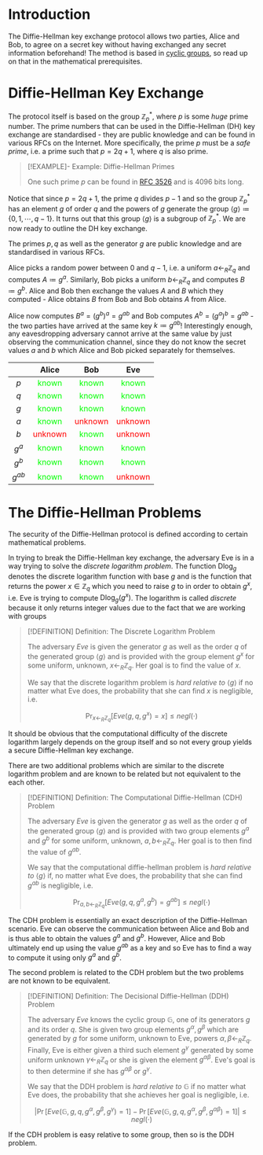 # Introduction

The Diffie-Hellman key exchange protocol allows two parties, Alice and Bob, to agree on a secret key without having exchanged any secret information beforehand! The method is based in [cyclic groups](../../Public-Key%20Cryptography/Mathematical%20Prerequisites.md#groups), so read up on that in the mathematical prerequisites.

# Diffie-Hellman Key Exchange

The protocol itself is based on the group $\mathbb{Z}_p^*$, where $p$ is some *huge* prime number. The prime numbers that can be used in the Diffie-Hellman (DH) key exchange are standardised - they are public knowledge and can be found in various RFCs on the Internet. More specifically, the prime $p$ must be a *safe prime*, i.e. a prime such that $p = 2q + 1$, where $q$ is also prime.

>[!EXAMPLE]- Example: Diffie-Hellman Primes
>
>One such prime $p$ can be found in [RFC 3526](https://www.rfc-editor.org/rfc/rfc3526#page-5) and is 4096 bits long.
>

Notice that since $p = 2q + 1$,  the prime $q$ divides $p - 1$ and so the group $\mathbb{Z}_p^*$ has an element $g$ of order $q$ and the powers of $g$ generate the group $\langle g \rangle \coloneqq \{0,1,\cdots,q-1\}$. It turns out that this group $\langle g \rangle$ is a subgroup of $\mathbb{Z}_p^*$. We are now ready to outline the DH key exchange. 

The primes $p,q$ as well as the generator $g$ are public knowledge and are standardised in various RFCs.

Alice picks a random power between $0$ and $q-1$, i.e. a uniform $a \leftarrow_R \mathbb{Z}_q$ and computes $A \coloneqq g^a$. Similarly, Bob picks a uniform $b \leftarrow_R \mathbb{Z}_q$ and computes $B \coloneqq g^b$. Alice and Bob then exchange the values $A$ and $B$ which they computed - Alice obtains $B$ from Bob and Bob obtains $A$ from Alice.

Alice now computes $B^a = (g^b)^a = g^{ab}$ and Bob computes $A^b = (g^a)^b = g^{ab}$ - the two parties have arrived at the same key $k \coloneqq g^{ab}$! Interestingly enough, any eavesdropping adversary cannot arrive at the same value by just observing the communication channel, since they do not know the secret values $a$ and $b$ which Alice and Bob picked separately for themselves.

||Alice|Bob|Eve|
|:--:|:--:|:--:|:--:|
|$p$|<span style="color:lime">known</span>|<span style="color:lime">known</span>|<span style="color:lime">known</span>|
|$q$|<span style="color:lime">known</span>|<span style="color:lime">known</span>|<span style="color:lime">known</span>|
|$g$|<span style="color:lime">known</span>|<span style="color:lime">known</span>|<span style="color:lime">known</span>|
|$a$|<span style="color:lime">known</span>|<span style="color:red">unknown</span>|<span style="color:red">unknown</span>|
|$b$|<span style="color:red">unknown</span>|<span style="color:lime">known</span>|<span style="color:red">unknown</span>|
|$g^a$|<span style="color:lime">known</span>|<span style="color:lime">known</span>|<span style="color:lime">known</span>|
|$g^b$|<span style="color:lime">known</span>|<span style="color:lime">known</span>|<span style="color:lime">known</span>|
|$g^{ab}$|<span style="color:lime">known</span>|<span style="color:lime">known</span>|<span style="color:red">unknown</span>|

# The Diffie-Hellman Problems

The security of the Diffie-Hellman protocol is defined according to certain mathematical problems.

In trying to break the Diffie-Hellman key exchange, the adversary Eve is in a way trying to solve the *discrete logarithm problem*. The function $\text{Dlog}_g$ denotes the discrete logarithm function with base $g$ and is the function that returns the power $x \in \mathbb{Z}_q$ which you need to raise $g$ to in order to obtain $g^x$, i.e. Eve is trying to compute $\text{Dlog}_g(g^x)$. The logarithm is called *discrete* because it only returns integer values due to the fact that we are working with groups

>[!DEFINITION] Definition: The Discrete Logarithm Problem
>
>The adversary $\textit{Eve}$ is given the generator $g$ as well as the order $q$ of the generated group $\langle g \rangle$ and is provided with the group element $g^x$ for some uniform, unknown, $x \leftarrow_R \mathbb{Z}_q$. Her goal is to find the value of $x$.
>
>We say that the discrete logarithm problem is *hard relative to* $\langle g \rangle$ if no matter what Eve does, the probability that she can find $x$ is negligible, i.e.
>
>$$
>\Pr_{x\leftarrow_R \mathbb{Z}_q}[\textit{Eve}(g, q, g^x) = x] \le \textit{negl}(\cdot)
>$$
>

It should be obvious that the computational difficulty of the discrete logarithm largely depends on the group itself and so not every group yields a secure Diffie-Hellman key exchange.

There are two additional problems which are similar to the discrete logarithm problem and are known to be related but not equivalent to the each other.

>[!DEFINITION] Definition: The Computational Diffie-Hellman (CDH) Problem
>
>The adversary $\textit{Eve}$ is given the generator $g$ as well as the order $q$ of the generated group $\langle g \rangle$ and is provided with two group elements $g^a$ and $g^b$ for some uniform, unknown, $a,b \leftarrow_R \mathbb{Z}_q$. Her goal is to then find the value of $g^{ab}$.
>
>We say that the computational diffie-hellman problem is *hard relative to* $\langle g \rangle$ if, no matter what Eve does, the probability that she can find $g^{ab}$ is negligible, i.e.
>
>$$
>\Pr_{a,b \leftarrow_R \mathbb{Z}_q}[\textit{Eve}(g, q, g^a, g^b) = g^{ab}] \le \textit{negl}(\cdot)
>$$
>

The CDH problem is essentially an exact description of the Diffie-Hellman scenario. Eve can observe the communication between Alice and Bob and is thus able to obtain the values $g^a$ and $g^b$. However, Alice and Bob ultimately end up using the value $g^{ab}$ as a key and so Eve has to find a way to compute it using only $g^a$ and $g^b$.

The second problem is related to the CDH problem but the two problems are not known to be equivalent.

>[!DEFINITION] Definition: The Decisional Diffie-Hellman (DDH) Problem
>
>The adversary $\textit{Eve}$ knows the cyclic group $\mathbb{G}$, one of its generators $g$ and its order $q$. She is given two group elements $g^{\alpha}, g^{\beta}$ which are generated by $g$ for some uniform, unknown to Eve, powers $\alpha, \beta \leftarrow_R \mathbb{Z}_q$. Finally, Eve is either given a third such element $g^{\gamma}$ generated by some uniform unknown $\gamma \leftarrow_R \mathbb{Z}_q$ or she is given the element $g^{\alpha\beta}$. Eve's goal is to then determine if she has $g^{\alpha\beta}$ or $g^{\gamma}$.
>
>We say that the DDH problem is *hard relative to* $\mathbb{G}$ if no matter what Eve does, the probability that she achieves her goal is negligible, i.e.
>
>$$
>\left|\Pr[\textit{Eve}(\mathbb{G}, g, q, g^{\alpha}, g^{\beta}, g^{\gamma}) = 1] - \Pr[\textit{Eve}(\mathbb{G}, g, q, g^{\alpha}, g^{\beta}, g^{\alpha\beta}) = 1] \right| \le \textit{negl}(\cdot)
>$$
>

If the CDH problem is easy relative to some group, then so is the DDH problem.